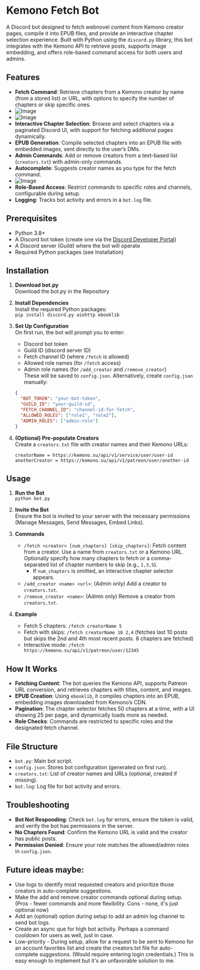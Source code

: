 # Kemono Fetch Bot

A Discord bot designed to fetch webnovel content from Kemono creator pages, compile it into EPUB files, and provide an interactive chapter selection experience. Built with Python using the `discord.py` library, this bot integrates with the Kemono API to retrieve posts, supports image embedding, and offers role-based command access for both users and admins.

## Features

- **Fetch Command**: Retrieve chapters from a Kemono creator by name (from a stored list) or URL, with options to specify the number of chapters or skip specific ones.
- ![Image](https://github.com/user-attachments/assets/f6345126-3bbf-4d6e-aa0a-d880712af584)
- ![Image](https://github.com/user-attachments/assets/982113d1-199f-40b7-b8d1-eb436ab22df0)
- **Interactive Chapter Selection**: Browse and select chapters via a paginated Discord UI, with support for fetching additional pages dynamically.
- **EPUB Generation**: Compile selected chapters into an EPUB file with embedded images, sent directly to the user’s DMs.
- **Admin Commands**: Add or remove creators from a text-based list (`creators.txt`) with admin-only commands.
- **Autocomplete**: Suggests creator names as you type for the fetch command.
- ![Image](https://github.com/user-attachments/assets/48935721-9f0a-48f1-8b99-4159efec1ab9)
- **Role-Based Access**: Restrict commands to specific roles and channels, configurable during setup.
- **Logging**: Tracks bot activity and errors in a `bot.log` file.

## Prerequisites

- Python 3.8+
- A Discord bot token (create one via the [Discord Developer Portal](https://discord.com/developers/applications))
- A Discord server (Guild) where the bot will operate
- Required Python packages (see Installation)

## Installation

1. **Download bot.py**  
   Download the bot.py in the Repository

2. **Install Dependencies**  
   Install the required Python packages:  
   ```pip install discord.py aiohttp ebooklib```

3. **Set Up Configuration**  
   On first run, the bot will prompt you to enter:
   - Discord bot token
   - Guild ID (discord server ID)
   - Fetch channel ID (where `/fetch` is allowed)
   - Allowed role names (for `/fetch` access)
   - Admin role names (for `/add_creator` and `/remove_creator`)  
   These will be saved to `config.json`. Alternatively, create `config.json` manually:  
   ```json
   {
     "BOT_TOKEN": "your-bot-token",
     "GUILD_ID": "your-guild-id",
     "FETCH_CHANNEL_ID": "channel-id-for-fetch",
     "ALLOWED_ROLES": ["role1", "role2"],
     "ADMIN_ROLES": ["admin-role"]
   }
   ```

4. **(Optional) Pre-populate Creators**  
   Create a `creators.txt` file with creator names and their Kemono URLs:  
   ```
   creatorName = https://kemono.su/api/v1/service/user/user-id
   anotherCreator = https://kemono.su/api/v1/patreon/user/another-id
   ```

## Usage

1. **Run the Bot**  
   ```python bot.py```

2. **Invite the Bot**  
   Ensure the bot is invited to your server with the necessary permissions (Manage Messages, Send Messages, Embed Links).

3. **Commands**  
   - `/fetch <creator> [num_chapters] [skip_chapters]`: Fetch content from a creator. Use a name from `creators.txt` or a Kemono URL. Optionally specify how many chapters to fetch or a comma-separated list of chapter numbers to skip (e.g., `1,3,5`).  
     - If `num_chapters` is omitted, an interactive chapter selector appears.
   - `/add_creator <name> <url>`: (Admin only) Add a creator to `creators.txt`.  
   - `/remove_creator <name>`: (Admin only) Remove a creator from `creators.txt`.

4. **Example**  
   - Fetch 5 chapters: `/fetch creatorName 5`  
   - Fetch with skips: `/fetch creatorName 10 2,4`  (fetches last 10 posts but skips the 2nd and 4th most recent posts. 8 chapters are fetched)
   - Interactive mode: `/fetch https://kemono.su/api/v1/patreon/user/12345`

## How It Works

- **Fetching Content**: The bot queries the Kemono API, supports Patreon URL conversion, and retrieves chapters with titles, content, and images.
- **EPUB Creation**: Using `ebooklib`, it compiles chapters into an EPUB, embedding images downloaded from Kemono’s CDN.
- **Pagination**: The chapter selector fetches 50 chapters at a time, with a UI showing 25 per page, and dynamically loads more as needed.
- **Role Checks**: Commands are restricted to specific roles and the designated fetch channel.

## File Structure

- `bot.py`: Main bot script.
- `config.json`: Stores bot configuration (generated on first run).
- `creators.txt`: List of creator names and URLs (optional, created if missing).
- `bot.log`: Log file for bot activity and errors.

## Troubleshooting

- **Bot Not Responding**: Check `bot.log` for errors, ensure the token is valid, and verify the bot has permissions in the server.
- **No Chapters Found**: Confirm the Kemono URL is valid and the creator has public posts.
- **Permission Denied**: Ensure your role matches the allowed/admin roles in `config.json`.

## Future ideas maybe:
- Use logs to identify most requested creators and prioritize those creators in auto-complete suggestions.
- Make the add and remove creator commands optional during setup. (Pros - fewer commands and more flexibility. Cons - none, it's just optional now)
- Add an (optional) option during setup to add an admin log channel to send bot logs.
- Create an async que for high bot activity. Perhaps a command cooldown for users as well, just in case.
- Low-priority - During setup, allow for a request to be sent to Kemono for an account favorites list and create the creators.txt file for auto-complete suggestions. (Would require entering login credentials.) This is easy enough to implement but it's an unfavorable solution to me.
